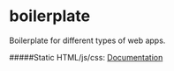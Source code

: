 boilerplate
===========

Boilerplate for different types of web apps.

#####Static HTML/js/css: [Documentation](static/README.md)
